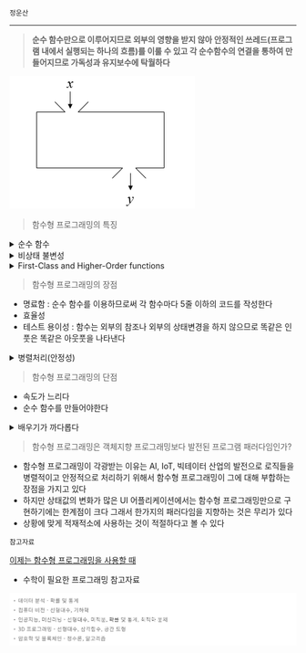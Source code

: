 `정운산`

---

> **순수 함수만으로 이루어지므로 외부의 영향을 받지 않아 안정적인 쓰레드(프로그램 내에서 실행되는 하나의 흐름)를 이룰 수 있고 각 순수함수의 연결을 통하여 만들어지므로 가독성과 유지보수에 탁월하다**

![](https://github.com/knotted-developers/Computer-science/blob/5b0ab5278b164c687bd96006e8cf9ec055a2206f/Development%20common%20sense/Images/%ED%95%A8%EC%88%98.png)

> 함수형 프로그래밍의 특징

<details>
<summary>순수 함수</summary>
<div markdown="1">       

```python
    num = 10
    def add(a):
    	return a + num

    # 순수함수가 아니다

    def add(a, b):
      return a + b

    # 순수 함수(해당 함수가 외부의 영향으로 바뀌지 않는다)
```
    
</div>
</details>

<details>
<summary>비상태 불변성</summary>
<div markdown="1">       

- SideEffect를 만들지 않는다

>> 안정성을 보장하므로 멀티쓰레드에 사용할 수 있다(에러, 상태변화 x)

- 함수에 들어온 인자값 변경하는 것이 아닌 새로운 버전, 새로운 객체를 만들어야한다

</div>
</details>

<details>
<summary>First-Class and Higher-Order functions</summary>
<div markdown="1">       

> First-Class(1급 객체)

- 변수처럼 사용이 가능하다(인자로 전달하거나 리턴)
- 파라미터로 전달 할 수 있다.
- 반환값으로 사용할 수 있다.
- 할당에 사용된 이름과 무관하게 고유한 구별이 가능하다.

> Higher-Oder functions(고차원함수)

- 고차원 함수(Python에서는 Closure를 사용한다)

> closure(내부 함수가 외부함수의 인자를 기억하고 있는 것)

```python
value = 10
def func(a):
value_copy = value
def Add(b):
      return value_copy + a + b
return Add

AddFunction = func(10)
value = 20
AddFunction(5)
```

</div>
</details>

    

> 함수형 프로그래밍의 장점

- 명료함 : 순수 함수를 이용하므로써 각 함수마다 5줄 이하의 코드를 작성한다
- 효율성
- 테스트 용이성 : 함수는 외부의 참조나 외부의 상태변경을 하지 않으므로 똑같은 인풋은 똑같은 아웃풋을 나타낸다
<details>
<summary>병렬처리(안정성)</summary>
<div markdown="1">       

객체지향 프로그래밍을 통하면 인자값은 여러 메소드를 통해서 값이 변경될 가능성이 크다(객체를 만들고 협력(상속))

함수형 프로그래밍은 하나의 순수함수의 결합이므로 외부의 영향을 받지 않는다(SideEffect 배제)

SideEffect : 함수를 호출하면 외부의 상태가 변경되거나, 예상하지 못한 에러가 발생하는 경우

</div>
</details>
    
> 함수형 프로그래밍의 단점

- 속도가 느리다
- 순수 함수를 만들어야한다
<details>
<summary>배우기가 까다롭다</summary>
<div markdown="1">       

<details>
<summary>monad</summary>
<div markdown="1">       

- [monad란 무엇인가?](https://www.youtube.com/watch?v=jI4aMyqvpfQ)
- semigroup
- applicative
- monaid
- functor
- disjunction
    
</div>
</details>

    



</div>
</details>
   

> 함수형 프로그래밍은 객체지향 프로그래밍보다 발전된 프로그램 패러다임인가?

- 함수형 프로그래밍이 각광받는 이유는 AI, IoT, 빅테이터 산업의 발전으로 로직들을 병렬적이고 안정적으로 처리하기 위해서 함수형 프로그래밍이 그에 대해 부합하는 장점을 가지고 있다
- 하지만 상태값의 변화가 많은 UI 어플리케이션에서는 함수형 프로그래밍만으로 구현하기에는 한계점이 크다 그래서 한가지의 패러다임을 지향하는 것은 무리가 있다
- 상황에 맞게 적재적소에 사용하는 것이 적절하다고 볼 수 있다

`참고자료`

[이제는 함수형 프로그래밍을 사용할 때](https://myeongjae.kim/blog/2020/10/10/now-is-the-time-for-studying-functional-programming)

- 수학이 필요한 프로그래밍 참고자료

![](https://github.com/knotted-developers/Computer-science/blob/c2a7cc9202405cceddbde095b558fff0423cf45f/Development%20common%20sense/Images/Screen_Shot_2021-07-16_at_5.32.14_PM.png)
